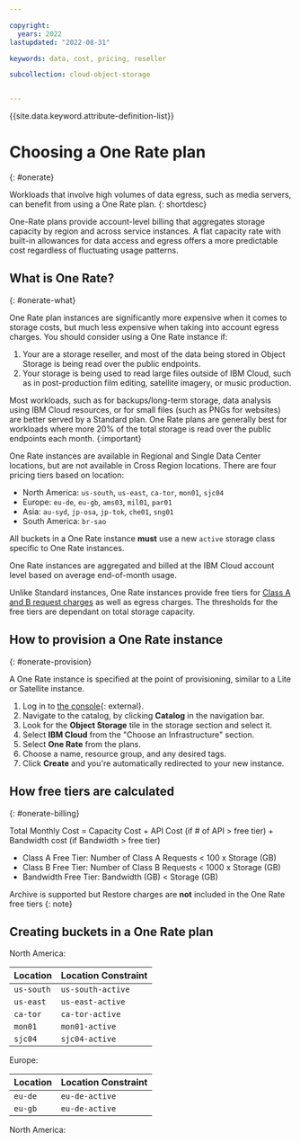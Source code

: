 ```yaml
---

copyright:
  years: 2022   
lastupdated: "2022-08-31"

keywords: data, cost, pricing, reseller

subcollection: cloud-object-storage


---
```


{{site.data.keyword.attribute-definition-list}}

#  Choosing a One Rate plan
{: #onerate}

Workloads that involve high volumes of data egress, such as media servers, can benefit from using a One Rate plan. 
{: shortdesc}

One-Rate plans provide account-level billing that aggregates storage capacity by region and across service instances. A flat capacity rate with built-in allowances for data access and egress offers a more predictable cost regardless of fluctuating usage patterns.

## What is One Rate?
{: #onerate-what}

One Rate plan instances are significantly more expensive when it comes to storage costs, but much less expensive when taking into account egress charges.  You should consider using a One Rate instance if:

1. Your are a storage reseller, and most of the data being stored in Object Storage is being read over the public endpoints.
2. Your storage is being used to read large files outside of IBM Cloud, such as in post-production film editing, satellite imagery, or music production.

Most workloads, such as for backups/long-term storage, data analysis using IBM Cloud resources, or for small files (such as PNGs for websites) are better served by a Standard plan. One Rate plans are generally best for workloads where more 20% of the total storage is read over the public endpoints each month.
{:important}

One Rate instances are available in Regional and Single Data Center locations, but are not available in Cross Region locations. There are four pricing tiers based on location:
- North America: `us-south`, `us-east`, `ca-tor`, `mon01`, `sjc04`
- Europe:  `eu-de`, `eu-gb`, `ams03`, `mil01`, `par01`
- Asia: `au-syd`, `jp-osa`, `jp-tok`, `che01`, `sng01`
- South America: `br-sao`

All buckets in a One Rate instance **must** use a new `active` storage class specific to One Rate instances.

One Rate instances are aggregated and billed at the IBM Cloud account level based on average end-of-month usage.

Unlike Standard instances, One Rate instances provide free tiers for [Class A and B request charges](/docs/cloud-object-storage?topic=cloud-object-storage-billing#billing-request-classes) as well as egress charges.  The thresholds for the free tiers are dependant on total storage capacity.

## How to provision a One Rate instance
{: #onerate-provision}

A One Rate instance is specified at the point of provisioning, similar to a Lite or Satellite instance.   

1. Log in to [the console](https://cloud.ibm.com/){: external}.
2. Navigate to the catalog, by clicking **Catalog** in the navigation bar.
3. Look for the **Object Storage** tile in the storage section and select it.
4. Select **IBM Cloud** from the "Choose an Infrastructure" section.
5. Select **One Rate** from the plans.
6. Choose a name, resource group, and any desired tags.
7. Click **Create** and you're automatically redirected to your new instance.

## How free tiers are calculated
{: #onerate-billing}

Total Monthly Cost = Capacity Cost + API Cost (if # of API > free tier) + Bandwidth cost (if Bandwidth > free tier)

- Class A Free Tier: Number of Class A Requests < 100 x Storage (GB)
- Class B Free Tier: Number of Class B Requests < 1000 x Storage (GB)
- Bandwidth Free Tier: Bandwidth (GB) < Storage (GB)

Archive is supported but Restore charges are **not** included in the One Rate free tiers
{: note}

## Creating buckets in a One Rate plan

North America:

| Location   | Location Constraint |
|------------|---------------------|
| `us-south` | `us-south-active`   |
| `us-east`  | `us-east-active`    |
| `ca-tor`   | `ca-tor-active`     |
| `mon01`    | `mon01-active`      |
| `sjc04`    | `sjc04-active`      |

Europe:

| Location   | Location Constraint |
|------------|---------------------|
| `eu-de` | `eu-de-active`   |
| `eu-gb`  | `eu-de-active`    |

North America:

